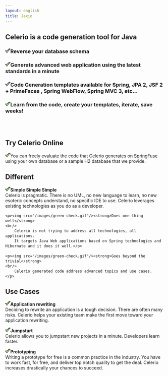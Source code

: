 ```yaml
---
layout: english
title: Jaxio
---
```


<div>
<style>
div#message {
	background-color: lightgrey;
}
#actualites ul li {
	margin-left: 0px;
}

</style>
<section id="message" class="span-24 last">
	<h1>Celerio is a code generation tool for Java</h1>
	<h3>
		<img src="/images/green-check.gif"/>Reverse your database schema
	</h3>
	<h3>
		<img src="/images/green-check.gif"/>Generate advanced web application using the latest standards in a minute
	</h3>
	<h3>
		<img src="/images/green-check.gif"/>Code Generation templates available for Spring, JPA 2, JSF 2 + PrimeFaces , Spring WebFlow, Spring MVC 3, etc...
	</h3>
	<h3>
		<img src="/images/green-check.gif"/>Learn from the code, create your templates, iterate, save weeks!
	</h3>
	<br/>
	<br/>
</section>
<section id="springfuse" class="span-8">
	<h1>Try Celerio Online</h1>
	<p>
		<img src="/images/green-check.gif"/>You can freely evaluate the code that Celerio generates on <a href="http://www.springfuse.com/">SpringFuse</a> 
		using your own database or a sample H2 database that we provide.  
	</p>
</section>
<section id="success-story" class="span-8">
	<h1>Different</h1>
	<p><img src="/images/green-check.gif"/><strong>Simple Simple Simple</strong>
	<br/>
		Celerio is pragmatic. There is no UML, no new language to learn, no new esoteric concepts understand, no specific IDE to use.
		Celerio leverages existing technologies as you do as a developer.
	</p>

	<p><img src="/images/green-check.gif"/><strong>Does one thing well</strong>
	<br/>
		Celerio is not trying to address all technologies, all applications.
		It targets Java Web applications based on Spring technologies and Hibernate and it does it well.</p>

	<p><img src="/images/green-check.gif"/><strong>Goes beyond the trivial</strong>
	<br/>
		Celerio generated code address advanced topics and use cases.
	</p>

</section>
<section id="actualites" class="span-8 last">
	<h1>Use Cases</h1>

<p><img src="/images/green-check.gif"/><strong>Application rewriting</strong>
<br/>Deciding to rewrite an application is a tough decision. 
There are often many risks. Celerio helps your existing team make the first move toward your application rewriting.</p>

<p><img src="/images/green-check.gif"/><strong>Jumpstart</strong>
<br/>Celerio allows you to jumpstart new projects in a minute. Developers learn faster.
</p>

<p><img src="/images/green-check.gif"/><strong>Prototyping</strong>
<br/>Writing a prototype for free is a common practice in the industry.
You have to work fast, for free, and deliver top notch quality to get the deal.
Celerio increases drastically your chances to succeed.</p>


</section>
</div>
